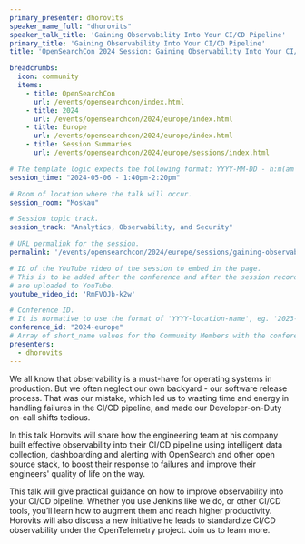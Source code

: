 ```yaml
---
primary_presenter: dhorovits
speaker_name_full: "dhorovits"
speaker_talk_title: 'Gaining Observability Into Your CI/CD Pipeline'
primary_title: 'Gaining Observability Into Your CI/CD Pipeline'
title: 'OpenSearchCon 2024 Session: Gaining Observability Into Your CI/CD Pipeline'

breadcrumbs:
  icon: community
  items:
    - title: OpenSearchCon
      url: /events/opensearchcon/index.html
    - title: 2024
      url: /events/opensearchcon/2024/europe/index.html
    - title: Europe
      url: /events/opensearchcon/2024/europe/index.html
    - title: Session Summaries
      url: /events/opensearchcon/2024/europe/sessions/index.html

# The template logic expects the following format: YYYY-MM-DD - h:m(am|pm)-(h:m(am|pm))
session_time: "2024-05-06 - 1:40pm-2:20pm"

# Room of location where the talk will occur.
session_room: "Moskau"

# Session topic track.
session_track: "Analytics, Observability, and Security"

# URL permalink for the session.
permalink: '/events/opensearchcon/2024/europe/sessions/gaining-observability-into-your-ci-cd-pipeline.html'

# ID of the YouTube video of the session to embed in the page.
# This is to be added after the conference and after the session recordings
# are uploaded to YouTube.
youtube_video_id: 'RmFVQJb-k2w'

# Conference ID.
# It is normative to use the format of 'YYYY-location-name', eg. '2023-north-america'.
conference_id: "2024-europe"
# Array of short_name values for the Community Members with the conference_speaker persona whom are presenting the session. This includes the primary_speaker indicated above and any other presenters (if any).
presenters:
  - dhorovits
---
```

We all know that observability is a must-have for operating systems in production. But we often neglect our own backyard - our software release process. That was our mistake, which led us to wasting time and energy in handling failures in the CI/CD pipeline, and made our Developer-on-Duty on-call shifts tedious.

In this talk Horovits will share how the engineering team at his company built effective observability into their CI/CD pipeline using intelligent data collection, dashboarding and alerting with OpenSearch and other open source stack, to boost their response to failures and improve their engineers' quality of life on the way.

This talk will give practical guidance on how to improve observability into your CI/CD pipeline. Whether you use Jenkins like we do, or other CI/CD tools, you’ll learn how to augment them and reach higher productivity. Horovits will also discuss a new initiative he leads to standardize CI/CD observability under the OpenTelemetry project. Join us to learn more.